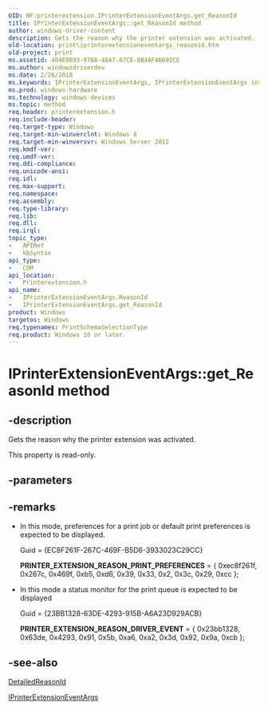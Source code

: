 ```yaml
---
UID: NF:printerextension.IPrinterExtensionEventArgs.get_ReasonId
title: IPrinterExtensionEventArgs::get_ReasonId method
author: windows-driver-content
description: Gets the reason why the printer extension was activated.
old-location: print\iprinterextensioneventargs_reasonid.htm
old-project: print
ms.assetid: 404E9893-97BA-48A7-87CE-0B4AF46692CE
ms.author: windowsdriverdev
ms.date: 2/26/2018
ms.keywords: IPrinterExtensionEventArgs, IPrinterExtensionEventArgs interface [Print Devices], ReasonId property, IPrinterExtensionEventArgs.ReasonId, IPrinterExtensionEventArgs::get_ReasonId, ReasonId property [Print Devices], ReasonId property [Print Devices], IPrinterExtensionEventArgs interface, get_ReasonId, get_ReasonId,IPrinterExtensionEventArgs.get_ReasonId, print.iprinterextensioneventargs_reasonid, printerextension/IPrinterExtensionEventArgs::ReasonId, printerextension/IPrinterExtensionEventArgs::get_ReasonId
ms.prod: windows-hardware
ms.technology: windows-devices
ms.topic: method
req.header: printerextension.h
req.include-header: 
req.target-type: Windows
req.target-min-winverclnt: Windows 8
req.target-min-winversvr: Windows Server 2012
req.kmdf-ver: 
req.umdf-ver: 
req.ddi-compliance: 
req.unicode-ansi: 
req.idl: 
req.max-support: 
req.namespace: 
req.assembly: 
req.type-library: 
req.lib: 
req.dll: 
req.irql: 
topic_type:
-	APIRef
-	kbSyntax
api_type:
-	COM
api_location:
-	Printerextension.h
api_name:
-	IPrinterExtensionEventArgs.ReasonId
-	IPrinterExtensionEventArgs.get_ReasonId
product: Windows
targetos: Windows
req.typenames: PrintSchemaSelectionType
req.product: Windows 10 or later.
---
```


# IPrinterExtensionEventArgs::get_ReasonId method


## -description


Gets the reason why the printer extension was activated.

This property is read-only.


## -parameters


## -remarks




<ul>
<li>
In this mode, preferences for a print job or default print preferences is expected to be displayed.

Guid = {EC8F261F-267C-469F-B5D6-3933023C29CC}

<b>PRINTER_EXTENSION_REASON_PRINT_PREFERENCES</b> = { 0xec8f261f, 0x267c, 0x469f, 0xb5, 0xd6, 0x39, 0x33, 0x2, 0x3c, 0x29, 0xcc };


</li>
<li>
In this mode a status monitor for the print queue is expected to be displayed

Guid = {23BB1328-63DE-4293-915B-A6A23D929ACB}

<b>PRINTER_EXTENSION_REASON_DRIVER_EVENT</b> = { 0x23bb1328, 0x63de, 0x4293, 0x91, 0x5b, 0xa6, 0xa2, 0x3d, 0x92, 0x9a, 0xcb };

</li>
</ul>





## -see-also




<a href="https://msdn.microsoft.com/library/windows/hardware/hh973209">DetailedReasonId</a>



<a href="https://msdn.microsoft.com/library/windows/hardware/hh973207">IPrinterExtensionEventArgs</a>
 

 


